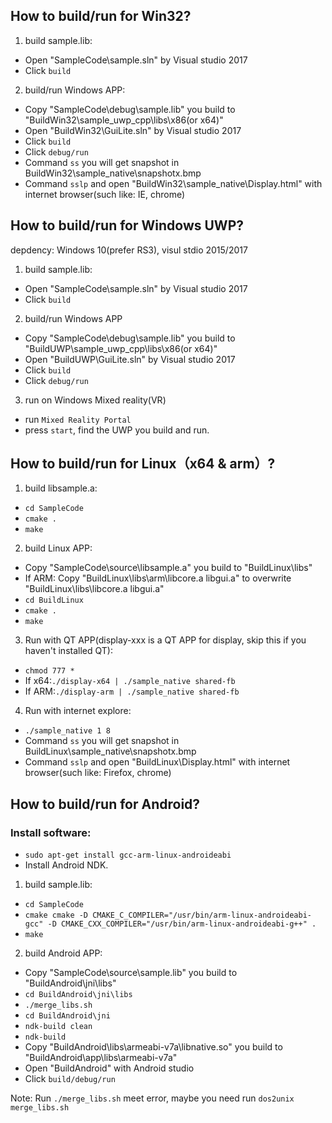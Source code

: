 ## How to build/run for Win32?
1. build sample.lib:
- Open "SampleCode\sample.sln" by Visual studio 2017
- Click `build` 

2. build/run Windows APP:
- Copy "SampleCode\debug\sample.lib" you build to "BuildWin32\sample_uwp_cpp\libs\x86(or x64)"
- Open "BuildWin32\GuiLite.sln" by Visual studio 2017
- Click `build`
- Click `debug/run`
- Command `ss` you will get snapshot in BuildWin32\sample_native\snapshotx.bmp
- Command `sslp` and open "BuildWin32\sample_native\Display.html" with internet browser(such like: IE, chrome)

## How to build/run for Windows UWP?
depdency: Windows 10(prefer RS3), visul stdio 2015/2017

1. build sample.lib:
- Open "SampleCode\sample.sln" by Visual studio 2017
- Click `build` 

2. build/run Windows APP
- Copy "SampleCode\debug\sample.lib" you build to "BuildUWP\sample_uwp_cpp\libs\x86(or x64)"
- Open "BuildUWP\GuiLite.sln" by Visual studio 2017
- Click `build`
- Click `debug/run`

3. run on Windows Mixed reality(VR)
- run `Mixed Reality Portal`
- press `start`, find the UWP you build and run.

## How to build/run for Linux（x64 & arm）?
1. build libsample.a:
- `cd SampleCode`
- `cmake .`
- `make`

2. build Linux APP:
- Copy "SampleCode\source\libsample.a" you build to "BuildLinux\libs"
- If ARM: Copy "BuildLinux\libs\arm\libcore.a libgui.a" to overwrite "BuildLinux\libs\libcore.a libgui.a"
- `cd BuildLinux`
- `cmake .`
- `make`

3. Run with QT APP(display-xxx is a QT APP for display, skip this if you haven't installed QT):
- `chmod 777 *`
- If x64:`./display-x64 | ./sample_native shared-fb`
- If ARM:`./display-arm | ./sample_native shared-fb`

4. Run with internet explore:
- `./sample_native 1 8`
- Command `ss` you will get snapshot in BuildLinux\sample_native\snapshotx.bmp
- Command `sslp` and open "BuildLinux\Display.html" with internet browser(such like: Firefox, chrome)

## How to build/run for Android?
### Install software:
- `sudo apt-get install gcc-arm-linux-androideabi`
- Install Android NDK.

1. build sample.lib:
- `cd SampleCode`
- `cmake cmake -D CMAKE_C_COMPILER="/usr/bin/arm-linux-androideabi-gcc" -D CMAKE_CXX_COMPILER="/usr/bin/arm-linux-androideabi-g++" .`
- `make`

2. build Android APP:
- Copy "SampleCode\source\sample.lib" you build to "BuildAndroid\jni\libs"
- `cd BuildAndroid\jni\libs`
- `./merge_libs.sh`
- `cd BuildAndroid\jni`
- `ndk-build clean`
- `ndk-build`
- Copy "BuildAndroid\libs\armeabi-v7a\libnative.so" you build to "BuildAndroid\app\libs\armeabi-v7a"
- Open "BuildAndroid" with Android studio
- Click `build/debug/run`

Note:
Run `./merge_libs.sh` meet error, maybe you need run `dos2unix merge_libs.sh`
